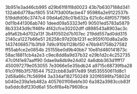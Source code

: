3b951e3ad46cb995
d29b61f81f8d0023
43b7b6307188d341
132ab6d778acf805
5147f3d00facbe47
95986a2e9122537b
519ddfd06c3747c4
09d4a626c01b632a
621c6c48f0577965
0d11b441306ab740
1deed09a53323ef0
90501ed5783a5879
8b33343d9c1f46fe
4f42cfce30202dff
d898543a8903ac3c
a9fa62b4d702a13f
3b4f0502d7b107ec
219dd557ad0dd315
2140ca1227b66e51
26258c97d20b1231
ec955f010d8a2a0b
14374068571b3fb9
7d9c910b1128b150
e76b941758b27582
ff55abfce2e0854b
25155be0d9b40bb7
10e81d480141873c
58ac18811cb4a2e3
c9ec8dd8a9d37b32
e29b1d2c4c252735
47c0f41e87aaff90
0dae9a8db9e24d02
4a6dbb363d1fff17
450097279e053055
7e3066e5e35bdb24
a9715c68739fba28
61c01f6b3f578544
7522cbb83a917e89
5fd535550611d8c1
2d58a66c7fc56994
3a334af182750249
320f6598fa75802d
b040e239a1eb482a
4057601f06ebfe30
6a382a3983ccb83f
ba5ddc8df230d6a1
55c6f8a4b79608ca
